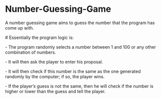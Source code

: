 # Number-Guessing-Game
A number guessing game aims to guess the number that the program has come up with. 
<p> # Essentially the program logic is: </p>
<p> - The program randomly selects a number between 1 and 100 or any other combination of numbers. </p>
<p> - It will then ask the player to enter his proposal. </p>
<p> - It will then check if this number is the same as the one generated randomly by the computer; if so, the player wins. </p>
<p> - If the player’s guess is not the same, then he will check if the number is higher or lower than the guess and tell the player.</p>
